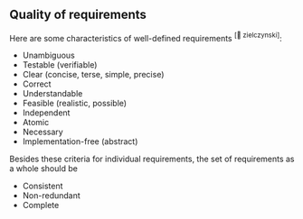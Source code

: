 ## Quality of requirements

Here are some characteristics of well-defined requirements <trigger for="pop:zielczynski"><sup>[:book: zielczynski]</sup></trigger>:
* Unambiguous
* Testable (verifiable)
* Clear (concise, terse, simple, precise)
* Correct
* Understandable
* Feasible (realistic, possible)
* Independent
* Atomic
* Necessary
* Implementation-free (abstract)

Besides these criteria for individual requirements, the set of requirements as a whole should be
* Consistent
* Non-redundant
* Complete

<!-- additional info ------------------------------------------------------------------------------------ -->

<popover id="pop:zielczynski">
  <div slot="content">
    <include src="../../common/References.md#zielczynski" />
  </div>
</popover>

